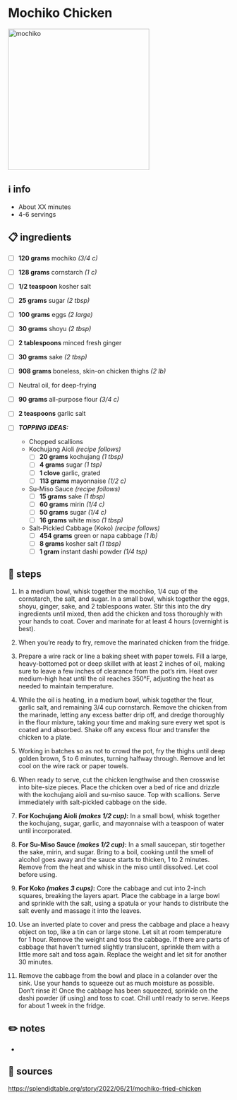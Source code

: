 # Mochiko Chicken  
<img src="https://img.apmcdn.org/4cff87a47b8052b441ba93f9e4704ca9689e2d22/uncropped/16ef41-20220614-tor-mochiko-fried-chicken-webp2000.webp" alt="mochiko" width="320"/>  

## ℹ️ info  
* About XX minutes  
* 4-6 servings  

## 📋 ingredients  

- [ ] **120	grams**	mochiko *(3/4 c)*
- [ ] **128	grams**	cornstarch *(1 c)*
- [ ] **1/2	teaspoon**	kosher salt
- [ ] **25	grams**	sugar *(2 tbsp)*
- [ ] **100	grams**	eggs *(2 large)*
- [ ] **30	grams**	shoyu *(2 tbsp)*
- [ ] **2	tablespoons**	minced fresh ginger
- [ ] **30	grams**	sake *(2 tbsp)*
- [ ] **908	grams**	boneless, skin-on chicken thighs *(2 lb)*
- [ ] Neutral oil, for deep-frying
- [ ] **90	grams**	all-purpose flour *(3/4 c)*
- [ ] **2	teaspoons**	garlic salt

- [ ] ***TOPPING IDEAS:***  
	* Chopped scallions
	* Kochujang Aioli *(recipe follows)*
		- [ ] **20	grams**	kochujang *(1 tbsp)*
		- [ ] **4	grams**	sugar *(1 tsp)*
		- [ ] **1	clove**	garlic, grated
		- [ ] **113	grams**	mayonnaise *(1/2 c)*
	* Su-Miso Sauce *(recipe follows)*
		- [ ] **15	grams**	sake *(1 tbsp)*
		- [ ] **60	grams**	mirin *(1/4 c)*
		- [ ] **50	grams**	sugar *(1/4 c)*
		- [ ] **16	grams**	white miso *(1 tbsp)*
	* Salt-Pickled Cabbage (Koko) *(recipe follows)*
		- [ ] **454	grams**	green or napa cabbage *(1 lb)*
		- [ ] **8	grams**	kosher salt *(1 tbsp)*
		- [ ] **1	gram**	instant dashi powder *(1/4 tsp)*

## 🔪 steps  
1. In a medium bowl, whisk together the mochiko, 1/4 cup of the cornstarch, the salt, and sugar. In a small bowl, whisk together the eggs, shoyu, ginger, sake, and 2 tablespoons water. Stir this into the dry ingredients until mixed, then add the chicken and toss thoroughly with your hands to coat. Cover and marinate for at least 4 hours (overnight is best).

2. When you’re ready to fry, remove the marinated chicken from the fridge.

3. Prepare a wire rack or line a baking sheet with paper towels. Fill a large, heavy-bottomed pot or deep skillet with at least 2 inches of oil, making sure to leave a few inches of clearance from the pot’s rim. Heat over medium-high heat until the oil reaches 350°F, adjusting the heat as needed to maintain temperature.

4. While the oil is heating, in a medium bowl, whisk together the flour, garlic salt, and remaining 3/4 cup cornstarch. Remove the chicken from the marinade, letting any excess batter drip off, and dredge thoroughly in the flour mixture, taking your time and making sure every wet spot is coated and absorbed. Shake off any excess flour and transfer the chicken to a plate.

5. Working in batches so as not to crowd the pot, fry the thighs until deep golden brown, 5 to 6 minutes, turning halfway through. Remove and let cool on the wire rack or paper towels.

6. When ready to serve, cut the chicken lengthwise and then crosswise into bite-size pieces. Place the chicken over a bed of rice and drizzle with the kochujang aioli and su-miso sauce. Top with scallions. Serve immediately with salt-pickled cabbage on the side.

1. **For Kochujang Aioli *(makes 1/2 cup)*:** In a small bowl, whisk together the kochujang, sugar, garlic, and mayonnaise with a teaspoon of water until incorporated.

1. **For Su-Miso Sauce *(makes 1/2 cup)*:** In a small saucepan, stir together the sake, mirin, and sugar. Bring to a boil, cooking until the smell of alcohol goes away and the sauce starts to thicken, 1 to 2 minutes. Remove from the heat and whisk in the miso until dissolved. Let cool before using.

1. **For Koko *(makes 3 cups)*:** Core the cabbage and cut into 2-inch squares, breaking the layers apart. Place the cabbage in a large bowl and sprinkle with the salt, using a spatula or your hands to distribute the salt evenly and massage it into the leaves.
2. Use an inverted plate to cover and press the cabbage and place a heavy object on top, like a tin can or large stone. Let sit at room temperature for 1 hour. Remove the weight and toss the cabbage. If there are parts of cabbage that haven’t turned slightly translucent, sprinkle them with a little more salt and toss again. Replace the weight and let sit for another 30 minutes.
3. Remove the cabbage from the bowl and place in a colander over the sink. Use your hands to squeeze out as much moisture as possible. Don’t rinse it! Once the cabbage has been squeezed, sprinkle on the dashi powder (if using) and toss to coat. Chill until ready to serve. Keeps for about 1 week in the fridge.

## ✏️ notes  
* 

## 🔗 sources  
https://splendidtable.org/story/2022/06/21/mochiko-fried-chicken  
